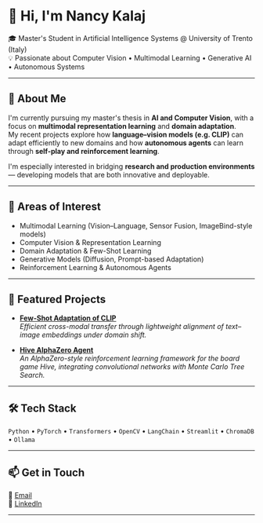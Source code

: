 # 👋 Hi, I'm Nancy Kalaj  
🎓 Master's Student in Artificial Intelligence Systems @ University of Trento (Italy)  
💡 Passionate about Computer Vision • Multimodal Learning • Generative AI • Autonomous Systems  

---

## 🚀 About Me  
I'm currently pursuing my master's thesis in **AI and Computer Vision**, with a focus on **multimodal representation learning** and **domain adaptation**.  
My recent projects explore how **language–vision models (e.g. CLIP)** can adapt efficiently to new domains and how **autonomous agents** can learn through **self-play and reinforcement learning**.  

I'm especially interested in bridging **research and production environments** — developing models that are both innovative and deployable.  

---

## 🧠 Areas of Interest  
- Multimodal Learning (Vision–Language, Sensor Fusion, ImageBind-style models)  
- Computer Vision & Representation Learning  
- Domain Adaptation & Few-Shot Learning  
- Generative Models (Diffusion, Prompt-based Adaptation)  
- Reinforcement Learning & Autonomous Agents  

---

## 🧩 Featured Projects  
- [**Few-Shot Adaptation of CLIP**]()  
  _Efficient cross-modal transfer through lightweight alignment of text–image embeddings under domain shift._  

- [**Hive AlphaZero Agent**](https://github.com/DinoCappe/hexa_logic#)  
  _An AlphaZero-style reinforcement learning framework for the board game Hive, integrating convolutional networks with Monte Carlo Tree Search._  

---

## 🛠️ Tech Stack  
`Python` • `PyTorch` • `Transformers` • `OpenCV` • `LangChain` • `Streamlit` • `ChromaDB` • `Ollama`  

---

## 📫 Get in Touch  
📧 [Email](mailto:nancy.kalaj@studenti.unitn.it)  
🔗 [LinkedIn](www.linkedin.com/in/nancy-kalaj-0028b8298)  

---
